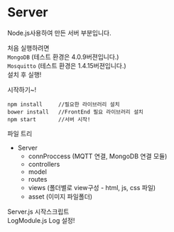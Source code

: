 # Server
Node.js사용하여 만든 서버 부분입니다.

처음 실행하려면  
`MongoDB` (테스트 환경은 4.0.9버젼입니다.)  
`Mosquitto` (테스트 환경은 1.4.15버젼입니다.)  
설치 후 실행!

시작하기~!
```npm
npm install     //필요한 라이브러리 설치
bower install   //FrontEnd 필요 라이브러리 설치
npm start       //서버 시작!
```


파일 트리
- Server
    - connProccess   (MQTT 연결, MongoDB 연결 모듈)
    - controllers    
    - model
    - routes         
    - views          (폴더별로 view구성 - html, js, css 파일)
    - asset          (이미지 파일폴더)

Server.js           시작스크립트  
LogModule.js        Log 설정!

